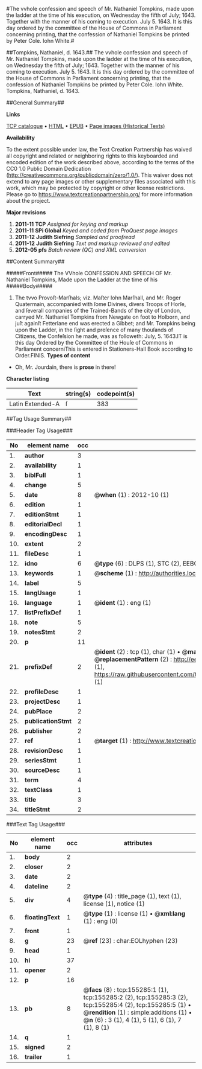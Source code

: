 #The vvhole confession and speech of Mr. Nathaniel Tompkins, made upon the ladder at the time of his execution, on Wednesday the fifth of July; 1643. Together with the manner of his coming to execution. July 5. 1643. It is this day ordered by the committee of the House of Commons in Parliament concerning printing, that the confession of Nathaniel Tompkins be printed by Peter Cole. Iohn White.#

##Tompkins, Nathaniel, d. 1643.##
The vvhole confession and speech of Mr. Nathaniel Tompkins, made upon the ladder at the time of his execution, on Wednesday the fifth of July; 1643. Together with the manner of his coming to execution. July 5. 1643. It is this day ordered by the committee of the House of Commons in Parliament concerning printing, that the confession of Nathaniel Tompkins be printed by Peter Cole. Iohn White.
Tompkins, Nathaniel, d. 1643.

##General Summary##

**Links**

[TCP catalogue](http://www.ota.ox.ac.uk/tcp/)  • 
[HTML](http://tei.it.ox.ac.uk/tcp/Texts-HTML/free/A94/A94751.html)  • 
[EPUB](http://tei.it.ox.ac.uk/tcp/Texts-EPUB/free/A94/A94751.epub) • 
[Page images (Historical Texts)](https://historicaltexts.jisc.ac.uk/eebo-99872346e)

**Availability**

To the extent possible under law, the Text Creation Partnership has waived all copyright and related or neighboring rights to this keyboarded and encoded edition of the work described above, according to the terms of the CC0 1.0 Public Domain Dedication (http://creativecommons.org/publicdomain/zero/1.0/). This waiver does not extend to any page images or other supplementary files associated with this work, which may be protected by copyright or other license restrictions. Please go to https://www.textcreationpartnership.org/ for more information about the project.

**Major revisions**

1. __2011-11__ __TCP__ *Assigned for keying and markup*
1. __2011-11__ __SPi Global__ *Keyed and coded from ProQuest page images*
1. __2011-12__ __Judith Siefring__ *Sampled and proofread*
1. __2011-12__ __Judith Siefring__ *Text and markup reviewed and edited*
1. __2012-05__ __pfs__ *Batch review (QC) and XML conversion*

##Content Summary##

#####Front#####
The VVhole CONFESSION AND SPEECH OF Mr. Nathaniel Tompkins, Made upon the Ladder at the time of his 
#####Body#####

1. The tvvo Provoſt-Marſhals; viz. Maſter Iohn Marſhall, and Mr. Roger Quatermain, accompanied with ſome Divines, divers Troops of Horſe, and ſeverall companies of the Trained-Bands of the city of London, carryed Mr. Nathaniel Tompkins from Newgate on foot to Holborn, and juſt againſt Fetterlane end was erected a Gibbet; and Mr. Tompkins being upon the Ladder, in the ſight and preſence of many thouſands of Citizens, the Confeſsion he made, was as followeth:
July, 5. 1643.IT is this day Ordered by the Committee of the Houſe of Commons in Parliament concerniThis is entered in Stationers-Hall Book according to Order.FINIS.
**Types of content**

  * Oh, Mr. Jourdain, there is **prose** in there!

**Character listing**


|Text|string(s)|codepoint(s)|
|---|---|---|
|Latin Extended-A|ſ|383|

##Tag Usage Summary##

###Header Tag Usage###

|No|element name|occ|attributes|
|---|---|---|---|
|1.|__author__|3||
|2.|__availability__|1||
|3.|__biblFull__|1||
|4.|__change__|5||
|5.|__date__|8| @__when__ (1) : 2012-10 (1)|
|6.|__edition__|1||
|7.|__editionStmt__|1||
|8.|__editorialDecl__|1||
|9.|__encodingDesc__|1||
|10.|__extent__|2||
|11.|__fileDesc__|1||
|12.|__idno__|6| @__type__ (6) : DLPS (1), STC (2), EEBO-CITATION (1), PROQUEST (1), VID (1)|
|13.|__keywords__|1| @__scheme__ (1) : http://authorities.loc.gov/ (1)|
|14.|__label__|5||
|15.|__langUsage__|1||
|16.|__language__|1| @__ident__ (1) : eng (1)|
|17.|__listPrefixDef__|1||
|18.|__note__|5||
|19.|__notesStmt__|2||
|20.|__p__|11||
|21.|__prefixDef__|2| @__ident__ (2) : tcp (1), char (1)  •  @__matchPattern__ (2) : ([0-9\-]+):([0-9IVX]+) (1), (.+) (1)  •  @__replacementPattern__ (2) : http://eebo.chadwyck.com/downloadtiff?vid=$1&page=$2 (1), https://raw.githubusercontent.com/textcreationpartnership/Texts/master/tcpchars.xml#$1 (1)|
|22.|__profileDesc__|1||
|23.|__projectDesc__|1||
|24.|__pubPlace__|2||
|25.|__publicationStmt__|2||
|26.|__publisher__|2||
|27.|__ref__|1| @__target__ (1) : http://www.textcreationpartnership.org/docs/. (1)|
|28.|__revisionDesc__|1||
|29.|__seriesStmt__|1||
|30.|__sourceDesc__|1||
|31.|__term__|4||
|32.|__textClass__|1||
|33.|__title__|3||
|34.|__titleStmt__|2||


###Text Tag Usage###

|No|element name|occ|attributes|
|---|---|---|---|
|1.|__body__|2||
|2.|__closer__|2||
|3.|__date__|2||
|4.|__dateline__|2||
|5.|__div__|4| @__type__ (4) : title_page (1), text (1), license (1), notice (1)|
|6.|__floatingText__|1| @__type__ (1) : license (1)  •  @__xml:lang__ (1) : eng (0)|
|7.|__front__|1||
|8.|__g__|23| @__ref__ (23) : char:EOLhyphen (23)|
|9.|__head__|1||
|10.|__hi__|37||
|11.|__opener__|2||
|12.|__p__|16||
|13.|__pb__|8| @__facs__ (8) : tcp:155285:1 (1), tcp:155285:2 (2), tcp:155285:3 (2), tcp:155285:4 (2), tcp:155285:5 (1)  •  @__rendition__ (1) : simple:additions (1)  •  @__n__ (6) : 3 (1), 4 (1), 5 (1), 6 (1), 7 (1), 8 (1)|
|14.|__q__|1||
|15.|__signed__|2||
|16.|__trailer__|1||
